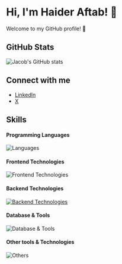 # Hi, I'm Haider Aftab! 👋

Welcome to my GitHub profile! 🌟

## GitHub Stats

![Jacob's GitHub stats](https://github-readme-stats.vercel.app/api?username=Haidercodehach&show_icons=true&theme=cobalt)

## Connect with me

- [LinkedIn](https://www.linkedin.com/in/haider-aftab-game-devloper/)
- [X](https://x.com/HaiderAftab007)

<!-- - [Personal Website](https://www.jacobsomer.com) -->

## Skills

#### Programming Languages

![Languages](https://skillicons.dev/icons?i=c,cpp,js,go,python,cs)

#### Frontend Technologies

![Frontend Technologies](https://skillicons.dev/icons?i=react,dotnet,next,html,css,tailwind)

#### Backend Technologies

[![Backend Technologies](https://skillicons.dev/icons?i=aws,azure,googlecloud,django,supabase,firebase,docker,fastapi)](https://skillicons.dev)

#### Database & Tools

![Database & Tools](https://skillicons.dev/icons?i=mysql,mongodb,bitbucket,jira)

#### Other tools & Technologies

![Others](https://skillicons.dev/icons?i=git,github,markdown,netlify,vercel,vscode,figma,,githubactions,gitlab)
